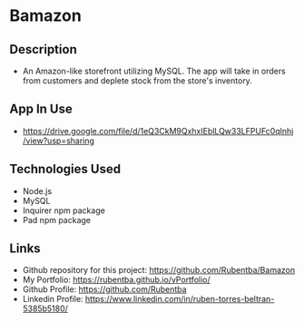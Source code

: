 # Bamazon

## Description
- An Amazon-like storefront utilizing MySQL. The app will take in orders from customers and deplete stock from the store's inventory.

## App In Use
- https://drive.google.com/file/d/1eQ3CkM9QxhxIEblLQw33LFPUFc0qlnhj/view?usp=sharing

## Technologies Used
- Node.js
- MySQL
- Inquirer npm package
- Pad npm package

## Links
- Github repository for this project: https://github.com/Rubentba/Bamazon
- My Portfolio: https://rubentba.github.io/vPortfolio/
- Github Profile: https://github.com/Rubentba
- Linkedin Profile: https://www.linkedin.com/in/ruben-torres-beltran-5385b5180/
